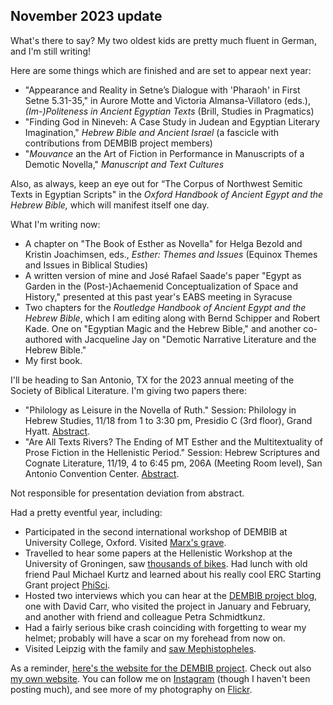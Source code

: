 ## November 2023 update

What's there to say? My two oldest kids are pretty much fluent in German, and I'm still writing!

Here are some things which are finished and are set to appear next year:

* "Appearance and Reality in Setne’s Dialogue with 'Pharaoh' in First Setne 5.31-35," in Aurore Motte and Victoria Almansa-Villatoro (eds.), *(Im-)Politeness in Ancient Egyptian Texts* (Brill, Studies in Pragmatics)
* "Finding God in Nineveh: A Case Study in Judean and Egyptian Literary Imagination," *Hebrew Bible and Ancient Israel* (a fascicle with contributions from DEMBIB project members)
* "*Mouvance* an the Art of Fiction in Performance in Manuscripts of a Demotic Novella," *Manuscript and Text Cultures*

Also, as always, keep an eye out for “The Corpus of Northwest Semitic Texts in Egyptian Scripts" in the *Oxford Handbook of Ancient Egypt and the Hebrew Bible,* which will manifest itself one day.

What I'm writing now:

* A chapter on "The Book of Esther as Novella" for Helga Bezold and Kristin Joachimsen, eds., *Esther: Themes and Issues* (Equinox Themes and Issues in Biblical Studies)
* A written version of mine and José Rafael Saade's paper "Egypt as Garden in the (Post-)Achaemenid Conceptualization of Space and History," presented at this past year's EABS meeting in Syracuse
* Two chapters for the *Routledge Handbook of Ancient Egypt and the Hebrew Bible*, which I am editing along with Bernd Schipper and Robert Kade. One on "Egyptian Magic and the Hebrew Bible," and another co-authored with Jacqueline Jay on "Demotic Narrative Literature and the Hebrew Bible."
* My first book.

I'll be heading to San Antonio, TX for the 2023 annual meeting of the Society of Biblical Literature. I'm giving two papers there:

* "Philology as Leisure in the Novella of Ruth." Session: Philology in Hebrew Studies, 11/18 from 1 to 3:30 pm, Presidio C (3rd floor), Grand Hyatt. [Abstract](https://sbl-site.org/meetings/abstract.aspx?id=63465).
* "Are All Texts Rivers? The Ending of MT Esther and the Multitextuality of Prose Fiction in the Hellenistic Period." Session: Hebrew Scriptures and Cognate Literature, 11/19, 4 to 6:45 pm, 206A (Meeting Room level), San Antonio Convention Center. [Abstract](https://sbl-site.org/meetings/abstract.aspx?id=63485).

Not responsible for presentation deviation from abstract.

Had a pretty eventful year, including:

* Participated in the second international workshop of DEMBIB at University College, Oxford. Visited [Marx's grave](https://flic.kr/p/2p2Y5zM).
* Travelled to hear some papers at the Hellenistic Workshop at the University of Groningen, saw [thousands of bikes](https://flic.kr/p/2p4RfnW). Had lunch with old friend Paul Michael Kurtz and learned about his really cool ERC Starting Grant project [PhiSci](https://www.metaphilology.ugent.be/).
* Hosted two interviews which you can hear at the [DEMBIB project blog](https://blogs.hu-berlin.de/dembib/), one with David Carr, who visited the project in January and February, and another with friend and colleague Petra Schmidtkunz.
* Had a fairly serious bike crash coinciding with forgetting to wear my helmet; probably will have a scar on my forehead from now on.
* Visited Leipzig with the family and [saw Mephistopheles](https://flic.kr/p/2p31Dje).

As a reminder, [here's the website for the DEMBIB project](https://www.theologie.hu-berlin.de/en/dembib/dembib). Check out also [my own website](https://jjcrossjj.github.io/). You can follow me on [Instagram](https://www.instagram.com/jjjjjjjjcross/) (though I haven't been posting much), and see more of my photography on [Flickr](https://www.flickr.com/photos/crossjj/).